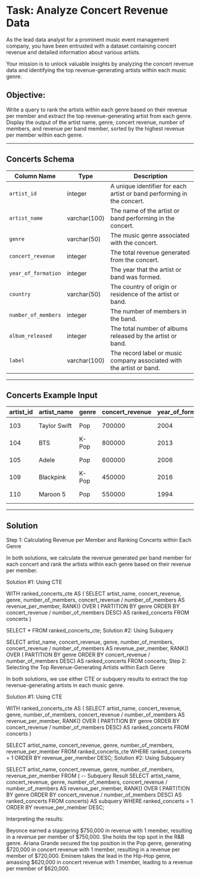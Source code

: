 # Task: Analyze Concert Revenue Data

As the lead data analyst for a prominent music event management company, you have been entrusted with a dataset containing concert revenue and detailed information about various artists.

Your mission is to unlock valuable insights by analyzing the concert revenue data and identifying the top revenue-generating artists within each music genre.

## Objective:
Write a query to rank the artists within each genre based on their revenue per member and extract the top revenue-generating artist from each genre. Display the output of the artist name, genre, concert revenue, number of members, and revenue per band member, sorted by the highest revenue per member within each genre.

---

## **Concerts Schema**

| Column Name         | Type         | Description                                                                 |
|---------------------|--------------|-----------------------------------------------------------------------------|
| `artist_id`         | integer      | A unique identifier for each artist or band performing in the concert.     |
| `artist_name`       | varchar(100) | The name of the artist or band performing in the concert.                  |
| `genre`             | varchar(50)  | The music genre associated with the concert.                               |
| `concert_revenue`   | integer      | The total revenue generated from the concert.                              |
| `year_of_formation` | integer      | The year that the artist or band was formed.                               |
| `country`           | varchar(50)  | The country of origin or residence of the artist or band.                  |
| `number_of_members` | integer      | The number of members in the band.                                         |
| `album_released`    | integer      | The total number of albums released by the artist or band.                 |
| `label`             | varchar(100) | The record label or music company associated with the artist or band.      |

---

## **Concerts Example Input**

| artist_id | artist_name   | genre  | concert_revenue | year_of_formation | country        | number_of_members | album_released | label               |
|-----------|---------------|--------|-----------------|-------------------|----------------|-------------------|----------------|---------------------|
| 103       | Taylor Swift  | Pop    | 700000          | 2004              | United States  | 1                 | 9              | Republic Records    |
| 104       | BTS           | K-Pop  | 800000          | 2013              | South Korea    | 7                 | 7              | Big Hit Music       |
| 105       | Adele         | Pop    | 600000          | 2006              | United Kingdom | 1                 | 3              | Columbia Records    |
| 109       | Blackpink     | K-Pop  | 450000          | 2016              | South Korea    | 4                 | 5              | YG Entertainment    |
| 110       | Maroon 5      | Pop    | 550000          | 1994              | United States  | 6                 | 10             | Interscope Records  |

---

## Solution
Step 1: Calculating Revenue per Member and Ranking Concerts within Each Genre

In both solutions, we calculate the revenue generated per band member for each concert and rank the artists within each genre based on their revenue per member.

Solution #1: Using CTE

WITH ranked_concerts_cte AS (
  SELECT
    artist_name,
    concert_revenue,
    genre,
    number_of_members,
    concert_revenue / number_of_members AS revenue_per_member,
    RANK() OVER (
      PARTITION BY genre
      ORDER BY concert_revenue / number_of_members DESC) AS ranked_concerts
  FROM concerts
)

SELECT *
FROM ranked_concerts_cte;
Solution #2: Using Subquery

SELECT
  artist_name,
  concert_revenue,
  genre,
  number_of_members,
  concert_revenue / number_of_members AS revenue_per_member,
  RANK() OVER (
    PARTITION BY genre
    ORDER BY concert_revenue / number_of_members DESC) AS ranked_concerts
FROM concerts;
Step 2: Selecting the Top Revenue-Generating Artists within Each Genre

In both solutions, we use either CTE or subquery results to extract the top revenue-generating artists in each music genre.

Solution #1: Using CTE

WITH ranked_concerts_cte AS (
  SELECT
    artist_name,
    concert_revenue,
    genre,
    number_of_members,
    concert_revenue / number_of_members AS revenue_per_member,
    RANK() OVER (
      PARTITION BY genre
      ORDER BY concert_revenue / number_of_members DESC) AS ranked_concerts
  FROM concerts
)

SELECT
  artist_name,
  concert_revenue,
  genre,
  number_of_members,
  revenue_per_member
FROM ranked_concerts_cte
WHERE ranked_concerts = 1
ORDER BY revenue_per_member DESC;
Solution #2: Using Subquery

SELECT
  artist_name,
  concert_revenue,
  genre,
  number_of_members,
  revenue_per_member
FROM (
  -- Subquery Result
  SELECT
    artist_name,
    concert_revenue,
    genre,
    number_of_members,
    concert_revenue / number_of_members AS revenue_per_member,
    RANK() OVER (
      PARTITION BY genre
      ORDER BY concert_revenue / number_of_members DESC) AS ranked_concerts
  FROM concerts) AS subquery
WHERE ranked_concerts = 1
ORDER BY revenue_per_member DESC;

Interpreting the results:

Beyonce earned a staggering $750,000 in revenue with 1 member, resulting in a revenue per member of $750,000. She holds the top spot in the R&B genre.
Ariana Grande secured the top position in the Pop genre, generating $720,000 in concert revenue with 1 member, resulting in a revenue per member of $720,000.
Eminem takes the lead in the Hip-Hop genre, amassing $620,000 in concert revenue with 1 member, leading to a revenue per member of $620,000.
